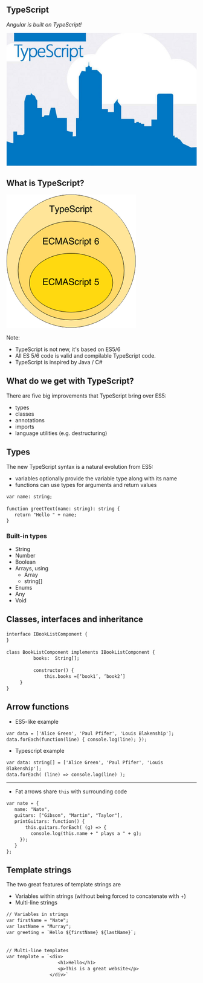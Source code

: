## TypeScript
*Angular is built on TypeScript!*

![logo](images/typescript-logo.png)


## What is TypeScript?

![logo](images/typescript-es6-es5.png)

Note:
- TypeScript is not new, it's based on ES5/6
- All ES 5/6 code is valid and compilable TypeScript code. 
- TypeScript is inspired by Java / C#


## What do we get with TypeScript?

There are five big improvements that TypeScript bring over ES5:
- types
- classes
- annotations
- imports
- language utilities (e.g. destructuring)


## Types

The new TypeScript syntax is a natural evolution from ES5:
- variables optionally provide the variable type along with its name
- functions can use types for arguments and return values

```
var name: string;

function greetText(name: string): string {
   return "Hello " + name;
}
```


### Built-in types

- String
- Number
- Boolean
- Arrays, using 
  - Array<string>
  - string[]
- Enums
- Any
- Void


## Classes,  interfaces and inheritance 
```
interface IBookListComponent {
}

class BookListComponent implements IBookListComponent {
          books:  String[];

          constructor() {
              this.books =[‘book1’, ‘book2’]
     }  
}

```


## Arrow functions
- ES5-like example
```
var data = ['Alice Green', 'Paul Pfifer', 'Louis Blakenship'];
data.forEach(function(line) { console.log(line); });
```

- Typescript example
```
var data: string[] = ['Alice Green', 'Paul Pfifer', 'Louis Blakenship'];
data.forEach( (line) => console.log(line) );
```

---

- Fat arrows share `this` with surrounding code
```
var nate = {
   name: "Nate",
   guitars: ["Gibson", "Martin", "Taylor"],
   printGuitars: function() {
       this.guitars.forEach( (g) => {
         console.log(this.name + " plays a " + g);
     });
   }
};
```


## Template strings

The two great features of template strings are
- Variables within strings (without being forced to concatenate with +)
- Multi-line strings
                   
```
// Variables in strings
var firstName = "Nate";
var lastName = "Murray";
var greeting = `Hello ${firstName} ${lastName}`;


// Multi-line templates
var template = `<div>
                   <h1>Hello</h1>
                   <p>This is a great website</p>
                </div>`
```
